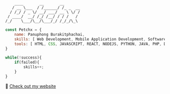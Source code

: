 ```batch
    ____       __       __
   / __ \___  / /______/ /_ _  __
  / /_/ / _ \/ __/ ___/ __ \ \/ /
 / ____/  __/ /_/ /__/ / / /   /
/_/    \___/\__/\___/_/ /_/_/\_\
```

```javascript
const Petchx = {
    name: Panuphong Burakitphachai,
    skills: [ Web Development, Mobile Application Development, Software Development, Ux/Ui Design ],
    tools: [ HTML, CSS, JAVASCRIPT, REACT, NODEJS, PYTHON, JAVA, PHP, DART, FLUTTER ],
}
```

```javascript
while(!success){
    if(failed){
        skills++;
    }
}
```

👾 <a href='https://petchx.dev'>Check out my website</a>
